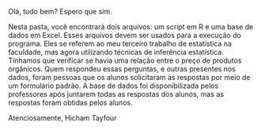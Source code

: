 Olá, tudo bem? Espero que sim.

Nesta pasta, você encontrará dois arquivos: um script em R e uma base de dados em Excel. Esses arquivos devem ser usados para a execução do programa. Eles se referem ao meu terceiro trabalho de estatística na faculdade, mas agora utilizando técnicas de inferência estatística. Tínhamos que verificar se havia uma relação entre o preço de produtos orgânicos. Quem respondeu essas perguntas, e outras presentes nos dados, foram pessoas que os alunos solicitaram as respostas por meio de um formulário padrão. A base de dados foi disponibilizada pelos professores após juntarem todas as respostas dos alunos, mas as respostas foram obtidas pelos alunos.

Atenciosamente, Hicham Tayfour
